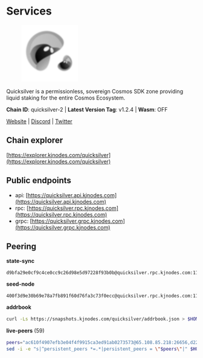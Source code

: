 # Services

<figure><img src="https://raw.githubusercontent.com/kj89/cosmos-images/main/logos/quicksilver.png" width="150" alt=""><figcaption></figcaption></figure>

Quicksilver is a permissionless, sovereign Cosmos SDK zone providing liquid staking for the entire Cosmos Ecosystem.

**Chain ID**: quicksilver-2 | **Latest Version Tag**: v1.2.4 | **Wasm**: OFF

[Website](https://quicksilver.zone) | [Discord](https://discord.gg/quicksilverprotocol) | [Twitter](https://twitter.com/quicksilverzone)




## Chain explorer
[https://explorer.kjnodes.com/quicksilver](https://explorer.kjnodes.com/quicksilver)

## Public endpoints

* api: [https://quicksilver.api.kjnodes.com](https://quicksilver.api.kjnodes.com)
* rpc: [https://quicksilver.rpc.kjnodes.com](https://quicksilver.rpc.kjnodes.com)
* grpc: [https://quicksilver.grpc.kjnodes.com](https://quicksilver.grpc.kjnodes.com)

## Peering

**state-sync**

```text
d9bfa29e0cf9c4ce0cc9c26d98e5d97228f93b0b@quicksilver.rpc.kjnodes.com:11656
```

**seed-node**

```text
400f3d9e30b69e78a7fb891f60d76fa3c73f0ecc@quicksilver.rpc.kjnodes.com:11659
```

**addrbook**
```bash
curl -Ls https://snapshots.kjnodes.com/quicksilver/addrbook.json > $HOME/.quicksilverd/config/addrbook.json
```

**live-peers** (59)
```bash
peers="ac610f4907efb3e04f4f9915ca3ed91ab0273573@65.108.85.218:26656,d22c450ef79e019dc702d9098ff09f02294e6dff@65.109.37.58:26656,ee14b4bbeb436056952c8e4e7c84826dfb92143b@65.109.105.17:26656,b212d5740b2e11e54f56b072dc13b6134650cfb5@169.155.168.98:26656,b71ddbe0702383c73128f759a910a6d55ccee3b6@46.4.112.18:11656,3308d9078fcca016fbd8dc8f3b19666326f41a6f@138.201.121.185:26672,0b9833206c8967ac8ac0e1a407bedfe378b1a5f3@5.135.140.46:26656,c0beca70dbd3ef5bb433f7aa280d56d2a150bbd3@95.214.52.144:26656,072c61dee7f205b237aae0eca698aa4a0639d93e@95.214.54.28:26356,28ebd43e8c888ed069165fa035e101ae6fd7955e@139.162.191.246:26656,ef9c9b1952f245fbb24603d5a1f643041bec7af7@141.95.65.26:29986,d9bfa29e0cf9c4ce0cc9c26d98e5d97228f93b0b@65.109.88.38:11656,8b575bbadf6bacdae40cf97681f111f6b0eb3a91@65.108.206.57:11656,161f453c9ff27f3120ec5078f56b505316fbc720@65.108.6.45:61156,0a226e70ceb7a4123e66216d1ed83ef22ed8a187@185.119.118.118:2000,05241d21ff9e7c699bbdb4faa73da1860b6d8cd7@128.199.85.168:26656,9ba4298ce8782f71c0ba180828799663eba74e06@65.21.136.170:54656,ec076ff33f2986d064b78602e2ccd2c925bf761e@161.97.82.203:26256,6785dbb8a0138600e0e0faaa77baa375451b38bb@162.55.132.48:15620,ebafaa0d0087ecfc785b095d6a91a67a12eecd80@5.9.100.25:26656,3a5d0b97feb595375c24665dcf17d793be129e8b@51.89.155.2:28656,cc091c4d385e449a718fb252de800a9caf01913f@95.217.225.212:11656,e1a24aaba30a8ff21e52fed92b96b36156b52e80@51.161.208.88:26656,ebc272824924ea1a27ea3183dd0b9ba713494f83@195.3.220.136:27026,ba52d6744d89cf66cf29d7663a21e1299d0f6744@74.80.183.130:26654,b4bcce87121963e1e97619dc135f2eb1a9fd5dfc@88.198.32.17:36656,271419d3eb3878c902ebb0064490ad702d9d067f@144.76.145.150:26656,1b569bf57da79df4f85d207a161a97626988af76@65.109.92.241:20026,43b97f492bf47b455b7b275c396b1840f4eb336d@142.132.139.101:26656,4aa6607f87ad0b458526d3405731e71553cf275c@219.100.163.35:26656,679f56feb7f4f91d46a92d0eb474d1dc43466d18@213.239.215.59:29986,e50848e299c7909245a9af690341ff27e21f7b69@65.109.87.88:56656,f3263230b4bd692de6807a83a31594770433d337@62.171.186.160:26656,71b753819eb653e99e6a825b80af20ca9bccb087@135.125.163.63:24666,61d96fee29a9615c208c4db72526d23b45094cb4@65.108.195.30:36656,09f16a08fb0da3a20a7bc0212e3bc4645b04918c@65.21.142.30:28656,a7d96dc929824613315dcc1c90fee119f28cc51f@169.155.168.83:26656,83435bc3cbb0204188c666259ccebcd73ac33ec8@65.109.139.182:11656,0a3860f9d3c27b34910fe8660240ae55699b55c2@84.244.95.245:26656,ae353518e6009eb48d80ccf6a006a9644e9dd309@146.19.24.101:26656,e4dbb1c6075822390aa23885750b306e1a54f9b0@5.161.101.185:26656,e3dd956ac4081ba42ae3d038edd6d80ddf092751@198.199.90.99:26656,a0352933c3a4e525ac1cd595400f3123fbd597f6@65.108.230.161:46656,0914b21ef0c3b325a82a37e58107d1271f201258@162.55.194.205:11656,c8b01e6700d048b1aae34d76f5c56511b2a90ab1@57.128.133.24:26656,4fe29b9b138301ecc0906fe909a833952983d277@65.21.89.54:26654,2c658378f5356e39ecea6947eb312f45a8ccfde1@142.132.199.211:26654,0865ef3e5a613f75f17a0092bd47e71d8c171124@51.222.44.116:15656,e1b058e5cfa2b836ddaa496b10911da62dcf182e@138.201.8.248:26656,5fac02f574af4a43442bce8341d0ef9aad1d2ead@65.109.19.177:26656,79b214369c8f52c2d33cf79fc1897677b24cf8cb@94.130.240.229:2000,063cc6b75194c4f943d32c549667ba210a7f2de1@195.3.222.240:26856,06230bbaabb6c9c6223275b57d8e10fc609ae7ba@51.89.7.184:26633,8ebd6e7c74a9c36a175f9a86148354b378a4f387@185.248.24.16:26656,833a368b9e639d50dcbeaa2e8347306979d55e50@199.217.117.78:11156,ef1cb5bff5b76957f02636a30d5d85d861a35dbe@65.109.92.240:21026,bf5d518265b2d5e670cee6f4dc08b95da4fe8baf@107.155.109.202:26656,be4ff5b09936e32d9a4f87f5a5118973160d58f2@78.47.214.204:26656,ff2055b198685f619897058a26776b9d1b73dc3c@178.63.184.129:26656"
sed -i -e "s|^persistent_peers *=.*|persistent_peers = \"$peers\"|" $HOME/.quicksilverd/config/config.toml
```
